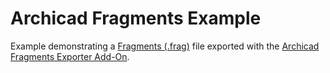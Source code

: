 # Archicad Fragments Example

Example demonstrating a [Fragments (.frag)](https://github.com/ThatOpen/engine_fragment) file exported with the [Archicad Fragments Exporter Add-On](https://github.com/bimdots-dev/FragmentsArchicadAddOn).
